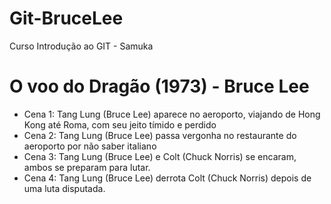 # Git-BruceLee
Curso Introdução ao GIT - Samuka

# O voo do Dragão (1973) - Bruce Lee
- Cena 1: Tang Lung (Bruce Lee) aparece no aeroporto, viajando de Hong Kong até Roma, com seu jeito tímido e perdido
- Cena 2: Tang Lung (Bruce Lee) passa vergonha no restaurante do aeroporto por não saber italiano
- Cena 3: Tang Lung (Bruce Lee) e Colt (Chuck Norris) se encaram, ambos se preparam para lutar.
- Cena 4: Tang Lung (Bruce Lee) derrota Colt (Chuck Norris) depois de uma luta disputada.
